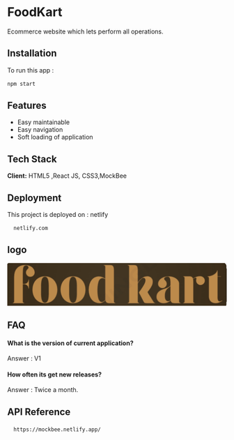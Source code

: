 
# FoodKart

Ecommerce website which lets perform all operations.

## Installation

To run this app : 

```bash
npm start
```
    
## Features

- Easy maintainable
- Easy navigation
- Soft loading of application



## Tech Stack

**Client:** HTML5 ,React JS, CSS3,MockBee



## Deployment

This project is deployed on : netlify

```bash
  netlify.com
```


## logo
![Logo](https://github.com/rajaranjanmr/foodkart-react-app/blob/dev/src/assets/images/logo.jpeg)


## FAQ

#### What is the version of current application?

Answer : V1

#### How often its get new releases?

Answer : Twice a month.


## API Reference

#### 

```http
  https://mockbee.netlify.app/
```

